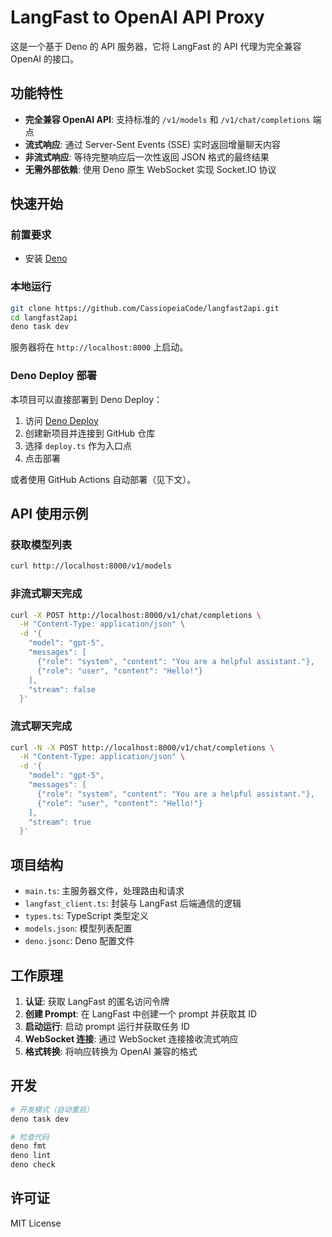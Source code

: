 # LangFast to OpenAI API Proxy

这是一个基于 Deno 的 API 服务器，它将 LangFast 的 API 代理为完全兼容 OpenAI 的接口。

## 功能特性

- **完全兼容 OpenAI API**: 支持标准的 `/v1/models` 和 `/v1/chat/completions` 端点
- **流式响应**: 通过 Server-Sent Events (SSE) 实时返回增量聊天内容
- **非流式响应**: 等待完整响应后一次性返回 JSON 格式的最终结果
- **无需外部依赖**: 使用 Deno 原生 WebSocket 实现 Socket.IO 协议

## 快速开始

### 前置要求

- 安装 [Deno](https://deno.land/)

### 本地运行

```bash
git clone https://github.com/CassiopeiaCode/langfast2api.git
cd langfast2api
deno task dev
```

服务器将在 `http://localhost:8000` 上启动。

### Deno Deploy 部署

本项目可以直接部署到 Deno Deploy：

1. 访问 [Deno Deploy](https://dash.deno.com/)
2. 创建新项目并连接到 GitHub 仓库
3. 选择 `deploy.ts` 作为入口点
4. 点击部署

或者使用 GitHub Actions 自动部署（见下文）。

## API 使用示例

### 获取模型列表

```bash
curl http://localhost:8000/v1/models
```

### 非流式聊天完成

```bash
curl -X POST http://localhost:8000/v1/chat/completions \
  -H "Content-Type: application/json" \
  -d '{
    "model": "gpt-5",
    "messages": [
      {"role": "system", "content": "You are a helpful assistant."},
      {"role": "user", "content": "Hello!"}
    ],
    "stream": false
  }'
```

### 流式聊天完成

```bash
curl -N -X POST http://localhost:8000/v1/chat/completions \
  -H "Content-Type: application/json" \
  -d '{
    "model": "gpt-5",
    "messages": [
      {"role": "system", "content": "You are a helpful assistant."},
      {"role": "user", "content": "Hello!"}
    ],
    "stream": true
  }'
```

## 项目结构

- `main.ts`: 主服务器文件，处理路由和请求
- `langfast_client.ts`: 封装与 LangFast 后端通信的逻辑
- `types.ts`: TypeScript 类型定义
- `models.json`: 模型列表配置
- `deno.jsonc`: Deno 配置文件

## 工作原理

1. **认证**: 获取 LangFast 的匿名访问令牌
2. **创建 Prompt**: 在 LangFast 中创建一个 prompt 并获取其 ID
3. **启动运行**: 启动 prompt 运行并获取任务 ID
4. **WebSocket 连接**: 通过 WebSocket 连接接收流式响应
5. **格式转换**: 将响应转换为 OpenAI 兼容的格式

## 开发

```bash
# 开发模式（自动重启）
deno task dev

# 检查代码
deno fmt
deno lint
deno check
```

## 许可证

MIT License